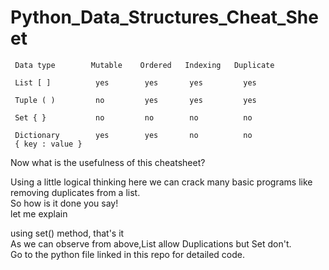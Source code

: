 # Python_Data_Structures_Cheat_Sheet

     Data type        Mutable    Ordered   Indexing   Duplicate
    
     List [ ]          yes        yes       yes         yes
    
     Tuple ( )         no         yes       yes         yes
    
     Set { }           no         no        no          no
    
     Dictionary        yes        yes       no          no
     { key : value }
     
     
Now what is the usefulness of this cheatsheet?

Using a little logical thinking here we can crack many basic programs like removing duplicates from a list.  
So how is it done you say!  
let me explain

using set() method, that's it  
As we can observe from above,List allow Duplications but Set don't.  
Go to the python file linked in this repo for detailed code.
